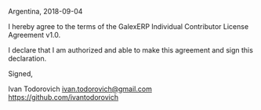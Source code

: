 Argentina, 2018-09-04

I hereby agree to the terms of the GalexERP Individual Contributor License
Agreement v1.0.

I declare that I am authorized and able to make this agreement and sign this
declaration.

Signed,

Ivan Todorovich <ivan.todorovich@gmail.com> https://github.com/ivantodorovich
